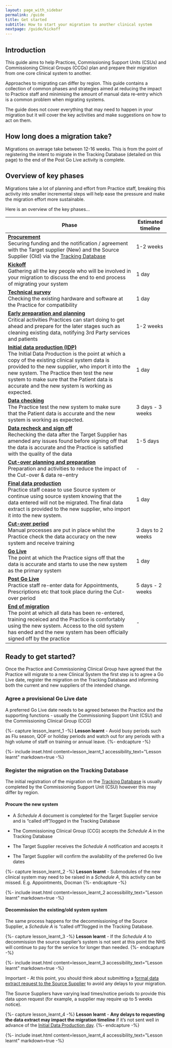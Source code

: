 ```yaml
---
layout: page_with_sidebar
permalink: /guide
title: Get started
subtitle: How to start your migration to another clinical system
nextpage: /guide/kickoff
---
```


## Introduction

This guide aims to help Practices, Commissioning Support Units (CSUs) and Commissioning Clinical Groups (CCGs) plan and prepare their migration from one core clinical system to another. 

Approaches to migrating can differ by region. This guide contains a collection of common phases and strategies aimed at reducing the impact to Practice staff and minimising the amount of manual data re-entry which is a common problem when migrating systems.

The guide does not cover everything that may need to happen in your migration but it will cover the key activities and make suggestions on how to act on them. 


## How long does a migration take?

Migrations on average take between 12-16 weeks. This is from the point of registering the intent to migrate in the Tracking Database (detailed on this page) to the end of the Post Go Live activity is complete.


## Overview of key phases

Migrations take a lot of planning and effort from Practice staff, breaking this activity into smaller incremental steps will help ease the pressure and make the migration effort more sustainable.

Here is an overview of the key phases...


| Phase                                                    | Estimated timeline |
|----------------------------------------------------------|--------------------|
| __[Procurement](#ready-to-get-started)__ <br>Securing funding and the notification / agreement with the Target supplier (New) and the Source Supplier (Old) via the [Tracking Database](#register-the-migration-on-the-tracking-database) | 1-2 weeks |
| __[Kickoff](/prm-practice-migration/guide/kickoff)__ <br>Gathering all the key people who will be involved in your migration to discuss the end to end process of migrating your system    | 1 day |
| __[Technical survey](/prm-practice-migration/guide/technical-survey)__ <br>Checking the existing hardware and software at the Practice for compatibility | 1 day |
| __[Early preparation and planning](/prm-practice-migration/guide/early-prep-and-planning)__ <br>Critical activities Practices can start doing to get ahead and prepare for the later stages such as cleaning existing data, notifying 3rd Party services and patients | 1-2 weeks |
| __[Initial data production (IDP)](/prm-practice-migration/guide/initial-data-production)__ <br>The Initial Data Production is the point at which a copy of the existing clinical system data is provided to the new supplier, who import it into the new system. The Practice then test the new system to make sure that the Patient data is accurate and the new system is working as expected. | 1 day |
| __[Data checking](/prm-practice-migration/guide/initial-data-production#data-checking)__ <br>The Practice test the new system to make sure that the Patient data is accurate and the new system is working as expected. | 3 days - 3 weeks |
| __[Data recheck and sign off](/prm-practice-migration/guide/initial-data-production#data-checking)__ <br>Rechecking the data after the Target Supplier has amended any issues found before signing off that the data is accurate and the Practice is satisfied with the quality of the data | 1-5 days |
| __[Cut-over planning and preparation](/prm-practice-migration/guide/planning-for-cut-over)__ <br>Preparation and activities to reduce the impact of the Cut-over & data re-entry | - |
| __[Final data production](/prm-practice-migration/guide/cutover-and-go-live#final-data-production)__ <br> Practice staff cease to use Source system or continue using source system knowing that the data entered will not be migrated. The final data extract is provided to the new supplier, who import it into the new system.| 1 day |
| __[Cut-over period](/prm-practice-migration/guide/cutover-and-go-live)__ <br> Manual processes are put in place whilst the Practice check the data accuracy on the new system and receive training | 3 days to 2 weeks |
| __[Go Live](/prm-practice-migration/guide/cutover-and-go-live#sign-off-go-live-data)__ <br> The point at which the Practice signs off that the data is accurate and starts to use the new system as the primary system | 1 day |
| __[Post Go Live](/prm-practice-migration/guide/post-go-live)__ <br> Practice staff re-enter data for Appointments, Prescriptions etc that took place during the Cut-over period | 5 days - 2 weeks |
| __[End of migration](/prm-practice-migration/guide/wrap-up-your-migration)__ <br> The point at which all data has been re-entered, training receiced and the Practice is comfortably using the new system. Access to the old system has ended and the new system has been officially signed off by the practice| - |



## Ready to get started?

Once the Practice and Commissioning Clinical Group have agreed that the Practice will migrate to a new Clinical System the first step is to agree a Go Live date, register the migration on the Tracking Database and informing both the current and new suppliers of the intended change.


### Agree a provisional Go Live date

A preferred Go Live date needs to be agreed between the Practice and the supporting functions  - usually the Commissioning Support Unit (CSU) and the Commissioning Clinical Group (CCG)


{%- capture lesson_learnt_1 -%}
__Lesson learnt__ - Avoid busy periods such as Flu season, QOF or holiday periods and watch out for any periods with a high volume of staff on training or annual leave.
{%- endcapture -%}

{%- include inset.html content=lesson_learnt_1 accessibility_text="Lesson learnt" markdown=true -%}


### Register the migration on the Tracking Database

The initial registration of the migration on the [Tracking Database](https://digital.nhs.uk/services/tracking-database) is usually completed by the Commissioning Support Unit (CSU) however this may differ by region.


#### Procure the new system

* A _Schedule A_ document is completed for the Target Supplier service and is “called off”/logged in the Tracking Database

* The Commissioning Clinical Group (CCG) accepts the _Schedule A_ in the Tracking Database

* The Target Supplier receives the _Schedule A_ notification and accepts it

* The Target Supplier will confirm the availability of the preferred Go live dates


{%- capture lesson_learnt_2 -%}
__Lesson learnt__ - Submodules of the new clinical system may need to be raised in a _Schedule A_, this activity can be missed. E.g. Appointments, Docman
{%- endcapture -%}

{%- include inset.html content=lesson_learnt_2 accessibility_text="Lesson learnt" markdown=true -%}


#### Decommission the existing/old system system

The same process happens for the decommissioning of the Source Supplier, a _Schedule A_ is “called off”/logged in the Tracking Database.


{%- capture lesson_learnt_3 -%}
__Lesson learnt__ - If the _Schedule A_ to decommission the source supplier’s system is not sent at this point the NHS will continue to pay for the service for longer than needed.
{%- endcapture -%}

{%- include inset.html content=lesson_learnt_3 accessibility_text="Lesson learnt" markdown=true -%}

Important - At this point, you should think about submitting a [formal data extract request to the Source Supplier](/prm-practice-migration/guide/early-prep-and-planning#request-a-data-extract-from-your-existing-supplier) to avoid any delays to your migration.

The Source Suppliers have varying lead times/notice periods to provide this data upon request (for example, a supplier may require up to 5 weeks notice). 


{%- capture lesson_learnt_4 -%}
__Lesson learnt__ - __Any delays to requesting the data extract may impact the migration timeline__ if it’s not sent well in advance of the [Initial Data Production day](initial-data-production).
{%- endcapture -%}

{%- include inset.html content=lesson_learnt_4 accessibility_text="Lesson learnt" markdown=true -%}
